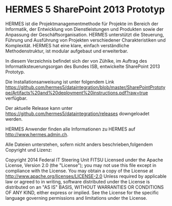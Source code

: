 HERMES 5 SharePoint 2013 Prototyp
=================================

HERMES ist die Projektmanagementmethode für Projekte im Bereich der Informatik, der Entwicklung von Dienstleistungen und Produkten sowie der Anpassung der Geschäftsorganisation. HERMES unterstützt die Steuerung, Führung und Ausführung von Projekten verschiedener Charakteristiken und Komplexität. HERMES hat eine klare, einfach verständliche Methodenstruktur, ist modular aufgebaut und erweiterbar.

In diesem Verzeichnis befindet sich der von Zühlke, im Auftrag des Informatiksteuerungsorgan des Bundes ISB, entwickelte SharePoint 2013 Prototyp.

Die Installationsanweisung ist unter folgendem Link https://github.com/hermes5/dataintegration/blob/master/SharePointPrototype/Artifacts%20and%20deployment%20instructions.pdf?raw=true verfügbar.

Der aktuelle Release kann unter https://github.com/hermes5/dataintegration/releases downgeloadet werden.

HERMES Anwender finden alle Informationen zu HERMES auf http://www.hermes.admin.ch.

Alle Dateien unterstehen, sofern nicht anders beschrieben,folgendem Copyright und Lizenz:

Copyright 2014 Federal IT Steering Unit FITSU Licensed under the Apache License, Version 2.0 (the "License"); you
may not use this file except in compliance with the License. You may obtain a copy of the License at
http://www.apache.org/licenses/LICENSE-2.0 Unless required by applicable law or agreed to in writing, software
distributed under the License is distributed on an "AS IS" BASIS, WITHOUT WARRANTIES OR CONDITIONS OF ANY KIND,
either express or implied. See the License for the specific language governing permissions and limitations under
the License.
